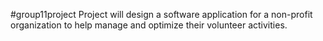 #group11project 
Project will design a software application for a non-profit organization to help manage and optimize their volunteer activities.
